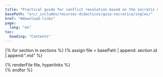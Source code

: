 ```yaml
---
title: "Practical guide for conflict resolution based on the socratic method"
basePath: "src/_includes/recursos-didacticos/guia-socratica/ingles/"
href: "#download-links"
page:
  lang: "en"
toc:
  heading: "Contents"
---
```


{% for section in sections %}
{% assign file = basePath | append: section.id | append:".md" %}
<section id="{{ section.id }}">
  {% renderFile file, hyperlinks %}
</section>
{% endfor %}